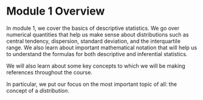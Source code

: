# Module 1 Overview

In module 1, we cover the basics of descriptive statistics. We go over numerical quantities that help us make sense about distributions such as central tendency, dispersion, standard deviation, and the interquartile range. We also learn about important mathematical notation that will help us to understand the formulas for both descriptive and inferential statistics.

We will also learn about some key concepts to which we will be making references throughout the course.

In particular, we put our focus on the most important topic of all: the concept of a *distribution*.